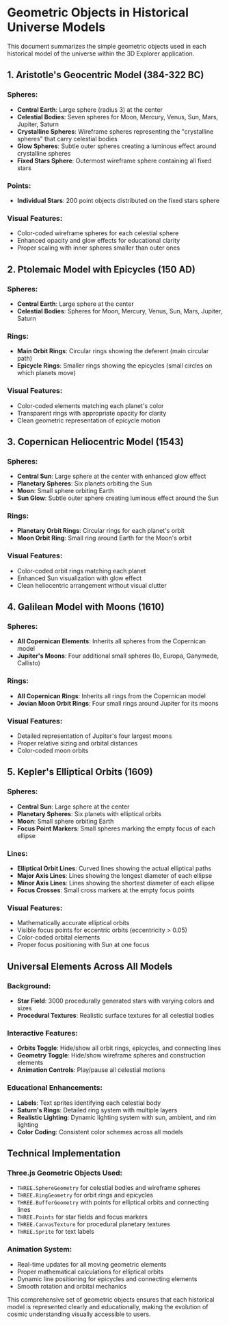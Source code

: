 # Geometric Objects in Historical Universe Models

This document summarizes the simple geometric objects used in each historical model of the universe within the 3D Explorer application.

## 1. Aristotle's Geocentric Model (384-322 BC)

### Spheres:
- **Central Earth**: Large sphere (radius 3) at the center
- **Celestial Bodies**: Seven spheres for Moon, Mercury, Venus, Sun, Mars, Jupiter, Saturn
- **Crystalline Spheres**: Wireframe spheres representing the "crystalline spheres" that carry celestial bodies
- **Glow Spheres**: Subtle outer spheres creating a luminous effect around crystalline spheres
- **Fixed Stars Sphere**: Outermost wireframe sphere containing all fixed stars

### Points:
- **Individual Stars**: 200 point objects distributed on the fixed stars sphere

### Visual Features:
- Color-coded wireframe spheres for each celestial sphere
- Enhanced opacity and glow effects for educational clarity
- Proper scaling with inner spheres smaller than outer ones

## 2. Ptolemaic Model with Epicycles (150 AD)

### Spheres:
- **Central Earth**: Large sphere at the center
- **Celestial Bodies**: Spheres for Moon, Mercury, Venus, Sun, Mars, Jupiter, Saturn

### Rings:
- **Main Orbit Rings**: Circular rings showing the deferent (main circular path)
- **Epicycle Rings**: Smaller rings showing the epicycles (small circles on which planets move)

### Visual Features:
- Color-coded elements matching each planet's color
- Transparent rings with appropriate opacity for clarity
- Clean geometric representation of epicycle motion

## 3. Copernican Heliocentric Model (1543)

### Spheres:
- **Central Sun**: Large sphere at the center with enhanced glow effect
- **Planetary Spheres**: Six planets orbiting the Sun
- **Moon**: Small sphere orbiting Earth
- **Sun Glow**: Subtle outer sphere creating luminous effect around the Sun

### Rings:
- **Planetary Orbit Rings**: Circular rings for each planet's orbit
- **Moon Orbit Ring**: Small ring around Earth for the Moon's orbit

### Visual Features:
- Color-coded orbit rings matching each planet
- Enhanced Sun visualization with glow effect
- Clean heliocentric arrangement without visual clutter

## 4. Galilean Model with Moons (1610)

### Spheres:
- **All Copernican Elements**: Inherits all spheres from the Copernican model
- **Jupiter's Moons**: Four additional small spheres (Io, Europa, Ganymede, Callisto)

### Rings:
- **All Copernican Rings**: Inherits all rings from the Copernican model
- **Jovian Moon Orbit Rings**: Four small rings around Jupiter for its moons



### Visual Features:
- Detailed representation of Jupiter's four largest moons
- Proper relative sizing and orbital distances
- Color-coded moon orbits

## 5. Kepler's Elliptical Orbits (1609)

### Spheres:
- **Central Sun**: Large sphere at the center
- **Planetary Spheres**: Six planets with elliptical orbits
- **Moon**: Small sphere orbiting Earth
- **Focus Point Markers**: Small spheres marking the empty focus of each ellipse

### Lines:
- **Elliptical Orbit Lines**: Curved lines showing the actual elliptical paths
- **Major Axis Lines**: Lines showing the longest diameter of each ellipse
- **Minor Axis Lines**: Lines showing the shortest diameter of each ellipse
- **Focus Crosses**: Small cross markers at the empty focus points

### Visual Features:
- Mathematically accurate elliptical orbits
- Visible focus points for eccentric orbits (eccentricity > 0.05)
- Color-coded orbital elements
- Proper focus positioning with Sun at one focus

## Universal Elements Across All Models

### Background:
- **Star Field**: 3000 procedurally generated stars with varying colors and sizes
- **Procedural Textures**: Realistic surface textures for all celestial bodies

### Interactive Features:
- **Orbits Toggle**: Hide/show all orbit rings, epicycles, and connecting lines
- **Geometry Toggle**: Hide/show wireframe spheres and construction elements
- **Animation Controls**: Play/pause all celestial motions

### Educational Enhancements:
- **Labels**: Text sprites identifying each celestial body
- **Saturn's Rings**: Detailed ring system with multiple layers
- **Realistic Lighting**: Dynamic lighting system with sun, ambient, and rim lighting
- **Color Coding**: Consistent color schemes across all models

## Technical Implementation

### Three.js Geometric Objects Used:
- `THREE.SphereGeometry` for celestial bodies and wireframe spheres
- `THREE.RingGeometry` for orbit rings and epicycles
- `THREE.BufferGeometry` with points for elliptical orbits and connecting lines
- `THREE.Points` for star fields and focus markers
- `THREE.CanvasTexture` for procedural planetary textures
- `THREE.Sprite` for text labels

### Animation System:
- Real-time updates for all moving geometric elements
- Proper mathematical calculations for elliptical orbits
- Dynamic line positioning for epicycles and connecting elements
- Smooth rotation and orbital mechanics

This comprehensive set of geometric objects ensures that each historical model is represented clearly and educationally, making the evolution of cosmic understanding visually accessible to users.